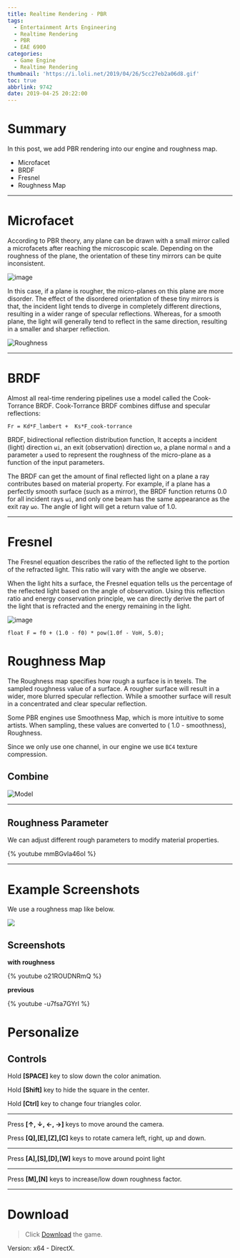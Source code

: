```yaml
---
title: Realtime Rendering - PBR
tags:
  - Entertainment Arts Engineering
  - Realtime Rendering
  - PBR
  - EAE 6900
categories:
  - Game Engine
  - Realtime Rendering
thumbnail: 'https://i.loli.net/2019/04/26/5cc27eb2a06d8.gif'
toc: true
abbrlink: 9742
date: 2019-04-25 20:22:00
---
```


# Summary 


In this post, we add PBR rendering into our engine and roughness map. 

- Microfacet
- BRDF
- Fresnel
- Roughness Map 



<!--more--> 
---
# Microfacet


According to PBR theory, any plane can be drawn with a small mirror called a microfacets after reaching the microscopic scale. Depending on the roughness of the plane, the orientation of these tiny mirrors can be quite inconsistent.



![image](https://learnopengl.com/img/pbr/microfacets_light_rays.png)


In this case, if a plane is rougher, the micro-planes on this plane are more disorder. The effect of the disordered orientation of these tiny mirrors is that,  the incident light tends to diverge in completely different directions, resulting in a wider range of specular reflections. Whereas, for a smooth plane, the light will generally tend to reflect in the same direction, resulting in a smaller and sharper reflection.



![Roughness](https://learnopengl.com/img/pbr/ndf.png)

----

# BRDF




Almost all real-time rendering pipelines use a model called the Cook-Torrance BRDF.
Cook-Torrance BRDF combines diffuse and specular reflections:

    Fr = Kd*F_lambert +  Ks*F_cook-torrance

BRDF, bidirectional reflection distribution function, 
It accepts a incident (light) direction `ωi`, an exit (observation) direction `ωo`, a plane normal `n` and a parameter `a` used to represent the roughness of the micro-plane as a function of the input parameters.

The BRDF can get the amount of final reflected light on a plane a ray contributes based on material property.  For example, if a plane has a perfectly smooth surface (such as a mirror), the BRDF function returns 0.0 for all incident rays `ωi`, and only one beam has the same appearance as the exit ray `ωo`. The angle of light will get a return value of 1.0.




--------------------- 


# Fresnel


The Fresnel equation  describes the ratio of the reflected light to the portion of the refracted light. This ratio will vary with the angle we observe. 

When the light hits a surface, the Fresnel equation tells us the percentage of the reflected light based on the angle of observation. Using this reflection ratio and energy conservation principle, we can directly derive the part of the light that is refracted and the energy remaining in the light.

![image](https://learnopengl.com/img/pbr/fresnel.png)

```
float F = f0 + (1.0 - f0) * pow(1.0f - VoH, 5.0);
```

# Roughness Map 


The Roughness map specifies how rough a surface is in texels. The sampled roughness value of a surface. A rougher surface will result in a wider, more blurred specular reflection.  While a smoother surface will result in a concentrated and clear specular reflection. 

Some PBR engines use Smoothness Map, which is more intuitive to some artists. When sampling, these values are converted to ( 1.0 - smoothness), Roughness.


Since we only use one channel, in our engine we use `BC4` texture compression.



## Combine

![Model](https://learnopengl.com/img/pbr/textures.png)

---

## Roughness Parameter

We can adjust different rough parameters to modify material properties.


{% youtube mmBGvla46oI %}


---


# Example Screenshots

We use a roughness map like below.

![](https://i.loli.net/2019/04/26/5cc246e39470c.png)


## Screenshots


**with roughness**

{% youtube o21ROUDNRmQ %}


**previous**

{% youtube -u7fsa7GYrI %}




# Personalize

## Controls

Hold **[SPACE]** key to slow down the color animation. 

Hold **[Shift]** key to hide the square in the center.

Hold **[Ctrl]** key to change four triangles color.

---

Press **[↑, ↓, ←, →]** keys to move around the camera. 

Press **[Q],[E],[Z],[C]** keys to rotate camera left, right, up and down.

---


Press **[A],[S],[D],[W]** keys to move around point light

---


Press **[M],[N]** keys to increase/low down roughness factor. 


***
 



# Download

> Click [Download](http://chenmi.ink/dwns/MyGame_A13.zip) the game.

Version: x64 - DirectX.




